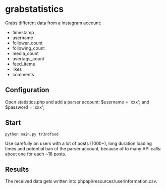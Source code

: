 # grabstatistics

Grabs different data from a Instagram account:

* timestamp
* username
* follower_count
* following_count
* media_count
* usertags_count
* feed_items
* likes
* comments

## Configuration

Open statistics.php and add a parser account: $username = 'xxx'; and $password = 'xxx';

## Start

```python main.py tr3ndfood```

Use carefully on users with a lot of posts (1000+), long duration loading times and potential ban of the parser account, because of to many API calls: about one for each ~18 posts.

## Results

The received data gets written into phpapi/resources/userinformation.csv.